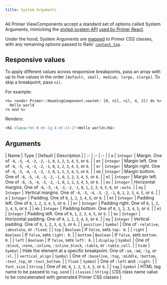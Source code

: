 ```yaml
---
title: System Arguments
---
```


All Primer ViewComponents accept a standard set of options called System Arguments, mimicking the [styled-system API](https://styled-system.com/table) [used by Primer React](https://primer.style/components/system-props).

Under the hood, System Arguments are [mapped](https://github.com/primer/view_components/blob/main/lib/primer/classify.rb) to Primer CSS classes, with any remaining options passed to Rails' [`content_tag`](https://api.rubyonrails.org/classes/ActionView/Helpers/TagHelper.html#method-i-content_tag).

## Responsive values

To apply different values across responsive breakpoints, pass an array with up to five values in the order `[default, small, medium, large, xlarge]`. To skip a breakpoint, pass `nil`.

For example:

```erb
<%= render Primer::HeadingComponent.new(mt: [0, nil, nil, 4, 2]) do %>
  Hello world
<% end %>
```

Renders:

```html
<h1 class="mt-0 mt-lg-4 mt-xl-2">Hello world</h1>
```

## Arguments

| Name | Type | Default | Description |
| :- | :- | :- |
| `m` | `Integer` | Margin. One of `-6`, `-5`, `-4`, `-3`, `-2`, `-1`, `0`, `1`, `2`, `3`, `4`, `5`, or `6`. |
| `mt` | `Integer` | Margin left. One of `-6`, `-5`, `-4`, `-3`, `-2`, `-1`, `0`, `1`, `2`, `3`, `4`, `5`, or `6`. |
| `mr` | `Integer` | Margin right. One of `-6`, `-5`, `-4`, `-3`, `-2`, `-1`, `0`, `1`, `2`, `3`, `4`, `5`, or `6`. |
| `mb` | `Integer` | Margin bottom. One of `-6`, `-5`, `-4`, `-3`, `-2`, `-1`, `0`, `1`, `2`, `3`, `4`, `5`, or `6`. |
| `ml` | `Integer` | Margin left. One of `-6`, `-5`, `-4`, `-3`, `-2`, `-1`, `0`, `1`, `2`, `3`, `4`, `5`, or `6`. |
| `mx` | `Integer` | Horizontal margins. One of `-6`, `-5`, `-4`, `-3`, `-2`, `-1`, `0`, `1`, `2`, `3`, `4`, `5`, `6`, or `:auto`. |
| `my` | `Integer` | Vertical margins. One of `-6`, `-5`, `-4`, `-3`, `-2`, `-1`, `0`, `1`, `2`, `3`, `4`, `5`, or `6`. |
| `m` | `Integer` | Padding. One of `0`, `1`, `2`, `3`, `4`, `5`, or `6`. |
| `mt` | `Integer` | Padding left. One of `0`, `1`, `2`, `3`, `4`, `5`, or `6`. |
| `mr` | `Integer` | Padding right. One of `0`, `1`, `2`, `3`, `4`, `5`, or `6`. |
| `mb` | `Integer` | Padding bottom. One of `0`, `1`, `2`, `3`, `4`, `5`, or `6`. |
| `ml` | `Integer` | Padding left. One of `0`, `1`, `2`, `3`, `4`, `5`, or `6`. |
| `mx` | `Integer` | Horizontal padding. One of `0`, `1`, `2`, `3`, `4`, `5`, or `6`. |
| `my` | `Integer` | Vertical padding. One of `0`, `1`, `2`, `3`, `4`, `5`, or `6`. |
| `position` | `Symbol` | One of `:relative`, `:absolute`, or `:fixed`. |
| `top` | `Boolean` | If `false`, sets `top: 0`. |
| `right` | `Boolean` | If `false`, sets `right: 0`. |
| `bottom` | `Boolean` | If `false`, sets `bottom: 0`. |
| `left` | `Boolean` | If `false`, sets `left: 0`. |
| `display` | `Symbol` | One of `:block`, `:none`, `:inline`, `:inline_block`, `:table`, or `:table_cell`. |
| `hide` | `Symbol` | Hide the element at a specific breakpoint. One of `:sm`, `:md`, `:lg`, or `:xl`. |
| `vertical_align` | `Symbol` | One of `:baseline`, `:top`, `:middle`, `:bottom`, `:text_top`, or `:text_bottom`. |
| `float` | `Symbol` | One of `:left` and `:right`. |
| `font_size` | `String` | One of `00`, `0`, `1`, `2`, `3`, `4`, `5`, or `6`. |
| `tag` | `Symbol` | HTML tag name to be passed to `tag.send` |
| `classes` | `String` | CSS class name value to be concatenated with generated Primer CSS classes |
